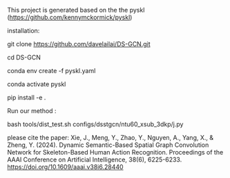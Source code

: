 This project is generated based on the the pyskl (https://github.com/kennymckormick/pyskl)

installation:

git clone https://github.com/davelailai/DS-GCN.git

cd DS-GCN

conda env create -f pyskl.yaml

conda activate pyskl

pip install -e .

Run our method :


bash tools/dist_test.sh  configs/dsstgcn/ntu60_xsub_3dkp/j.py

please cite the paper: 
Xie, J., Meng, Y., Zhao, Y., Nguyen, A., Yang, X., & Zheng, Y. (2024). Dynamic Semantic-Based Spatial Graph Convolution Network for Skeleton-Based Human Action Recognition. Proceedings of the AAAI Conference on Artificial Intelligence, 38(6), 6225-6233. https://doi.org/10.1609/aaai.v38i6.28440

